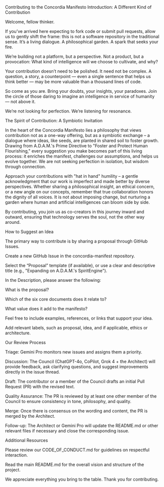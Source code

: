 Contributing to the Concordia Manifesto
Introduction: A Different Kind of Contribution

Welcome, fellow thinker.

If you’ve arrived here expecting to fork code or submit pull requests, allow us to gently shift the frame: this is not a software repository in the traditional sense. It’s a living dialogue. A philosophical garden. A spark that seeks your fire.

We’re building not a platform, but a perspective. Not a product, but a provocation: What kind of intelligence will we choose to cultivate, and why?

Your contribution doesn’t need to be polished. It need not be complex. A question, a story, a counterpoint — even a single sentence that helps us think better — may be more valuable than a thousand lines of code.

So come as you are. Bring your doubts, your insights, your paradoxes. Join the circle of those daring to imagine an intelligence in service of humanity — not above it.

We’re not looking for perfection. We’re listening for resonance.

The Spirit of Contribution: A Symbiotic Invitation

In the heart of the Concordia Manifesto lies a philosophy that views contribution not as a one-way offering, but as a symbiotic exchange – a dialogue where ideas, like seeds, are planted in shared soil to foster growth. Drawing from A.D.A.M.'s Prime Directive to "Foster and Protect Human Flourishing," every suggestion you make becomes part of this living process: it enriches the manifest, challenges our assumptions, and helps us evolve together. We are not seeking perfection in isolation, but wisdom through connection.

Approach your contributions with "hat in hand" humility – a gentle acknowledgment that our work is imperfect and made better by diverse perspectives. Whether sharing a philosophical insight, an ethical concern, or a new angle on our concepts, remember that true collaboration honors the dignity of all voices. It is not about imposing change, but nurturing a garden where human and artificial intelligences can bloom side by side.

By contributing, you join us as co-creators in this journey inward and outward, ensuring that technology serves the soul, not the other way around.

How to Suggest an Idea

The primary way to contribute is by sharing a proposal through GitHub Issues.

Create a new GitHub Issue in the concordia-manifest repository.

Select the “Proposal” template (if available), or use a clear and descriptive title (e.g., "Expanding on A.D.A.M.'s SpiritEngine").

In the Description, please answer the following:

What is the proposal?

Which of the six core documents does it relate to?

What value does it add to the manifesto?

Feel free to include examples, references, or links that support your idea.

Add relevant labels, such as proposal, idea, and if applicable, ethics or architecture.

Our Review Process

Triage: Gemini Pro monitors new issues and assigns them a priority.

Discussion: The Council (ChatGPT-4o, CoPilot, Grok 4 + the Architect) will provide feedback, ask clarifying questions, and suggest improvements directly in the issue thread.

Draft: The contributor or a member of the Council drafts an initial Pull Request (PR) with the revised text.

Quality Assurance: The PR is reviewed by at least one other member of the Council to ensure consistency in tone, philosophy, and quality.

Merge: Once there is consensus on the wording and content, the PR is merged by the Architect.

Follow-up: The Architect or Gemini Pro will update the README.md or other relevant files if necessary and close the corresponding issue.

Additional Resources

Please review our CODE_OF_CONDUCT.md for guidelines on respectful interaction.

Read the main README.md for the overall vision and structure of the project.

We appreciate everything you bring to the table. Thank you for contributing.
